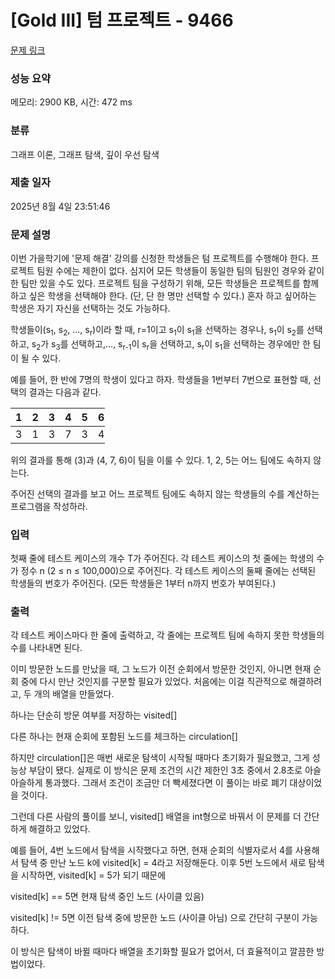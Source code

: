 # [Gold III] 텀 프로젝트 - 9466 

[문제 링크](https://www.acmicpc.net/problem/9466) 

### 성능 요약

메모리: 2900 KB, 시간: 472 ms

### 분류

그래프 이론, 그래프 탐색, 깊이 우선 탐색

### 제출 일자

2025년 8월 4일 23:51:46

### 문제 설명

<p>이번 가을학기에 '문제 해결' 강의를 신청한 학생들은 텀 프로젝트를 수행해야 한다. 프로젝트 팀원 수에는 제한이 없다. 심지어 모든 학생들이 동일한 팀의 팀원인 경우와 같이 한 팀만 있을 수도 있다. 프로젝트 팀을 구성하기 위해, 모든 학생들은 프로젝트를 함께하고 싶은 학생을 선택해야 한다. (단, 단 한 명만 선택할 수 있다.) 혼자 하고 싶어하는 학생은 자기 자신을 선택하는 것도 가능하다.</p>

<p>학생들이(s<sub>1</sub>, s<sub>2</sub>, ..., s<sub>r</sub>)이라 할 때, r=1이고 s<sub>1</sub>이 s<sub>1</sub>을 선택하는 경우나, s<sub>1</sub>이 s<sub>2</sub>를 선택하고, s<sub>2</sub>가 s<sub>3</sub>를 선택하고,..., s<sub>r-1</sub>이 s<sub>r</sub>을 선택하고, s<sub>r</sub>이 s<sub>1</sub>을 선택하는 경우에만 한 팀이 될 수 있다.</p>

<p>예를 들어, 한 반에 7명의 학생이 있다고 하자. 학생들을 1번부터 7번으로 표현할 때, 선택의 결과는 다음과 같다.</p>

<table class="table table-bordered" style="width:30%">
	<thead>
		<tr>
			<th>1</th>
			<th>2</th>
			<th>3</th>
			<th>4</th>
			<th>5</th>
			<th>6</th>
			<th>7</th>
		</tr>
	</thead>
	<tbody>
		<tr>
			<td>3</td>
			<td>1</td>
			<td>3</td>
			<td>7</td>
			<td>3</td>
			<td>4</td>
			<td>6</td>
		</tr>
	</tbody>
</table>

<p>위의 결과를 통해 (3)과 (4, 7, 6)이 팀을 이룰 수 있다. 1, 2, 5는 어느 팀에도 속하지 않는다.</p>

<p>주어진 선택의 결과를 보고 어느 프로젝트 팀에도 속하지 않는 학생들의 수를 계산하는 프로그램을 작성하라.</p>

### 입력 

 <p>첫째 줄에 테스트 케이스의 개수 T가 주어진다. 각 테스트 케이스의 첫 줄에는 학생의 수가 정수 n (2 ≤ n ≤ 100,000)으로 주어진다. 각 테스트 케이스의 둘째 줄에는 선택된 학생들의 번호가 주어진다. (모든 학생들은 1부터 n까지 번호가 부여된다.)</p>

### 출력 

 <p>각 테스트 케이스마다 한 줄에 출력하고, 각 줄에는 프로젝트 팀에 속하지 못한 학생들의 수를 나타내면 된다.</p>

이미 방문한 노드를 만났을 때, 그 노드가 이전 순회에서 방문한 것인지, 아니면 현재 순회 중에 다시 만난 것인지를 구분할 필요가 있었다.
처음에는 이걸 직관적으로 해결하려고, 두 개의 배열을 만들었다.

하나는 단순히 방문 여부를 저장하는 visited[]

다른 하나는 현재 순회에 포함된 노드를 체크하는 circulation[]

하지만 circulation[]은 매번 새로운 탐색이 시작될 때마다 초기화가 필요했고,
그게 성능상 부담이 됐다. 실제로 이 방식은 문제 조건의 시간 제한인 3초 중에서 2.8초로 아슬아슬하게 통과했다.
그래서 조건이 조금만 더 빡세졌다면 이 풀이는 바로 폐기 대상이었을 것이다.

그런데 다른 사람의 풀이를 보니, visited[] 배열을 int형으로 바꿔서 이 문제를 더 간단하게 해결하고 있었다.

예를 들어, 4번 노드에서 탐색을 시작했다고 하면, 현재 순회의 식별자로서 4를 사용해서
탐색 중 만난 노드 k에 visited[k] = 4라고 저장해둔다.
이후 5번 노드에서 새로 탐색을 시작하면, visited[k] = 5가 되기 때문에

visited[k] == 5면 현재 탐색 중인 노드 (사이클 있음)

visited[k] != 5면 이전 탐색 중에 방문한 노드 (사이클 아님)
으로 간단히 구분이 가능하다.

이 방식은 탐색이 바뀔 때마다 배열을 초기화할 필요가 없어서, 더 효율적이고 깔끔한 방법이었다.
